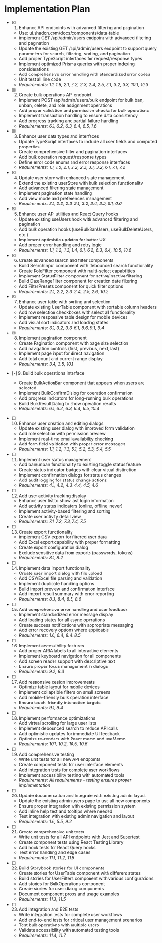 # Implementation Plan

- [x] 1. Enhance API endpoints with advanced filtering and pagination

  - Use: ui.shadcn.com/docs/components/data-table
  - Implement GET /api/admin/users endpoint with advanced filtering and pagination
  - Update the existing GET /api/admin/users endpoint to support query parameters for search, filtering, sorting, and pagination
  - Add proper TypeScript interfaces for request/response types
  - Implement optimized Prisma queries with proper indexing considerations
  - Add comprehensive error handling with standardized error codes
  - Unit test all line code
  - _Requirements: 1.1, 1.6, 2.1, 2.2, 2.3, 2.4, 2.5, 3.1, 3.2, 3.3, 10.1, 10.3_

- [x] 2. Create bulk operations API endpoint

  - Implement POST /api/admin/users/bulk endpoint for bulk ban, unban, delete, and role assignment operations
  - Add proper validation and permission checks for bulk operations
  - Implement transaction handling to ensure data consistency
  - Add progress tracking and partial failure handling
  - _Requirements: 6.1, 6.2, 6.3, 6.4, 6.5, 1.6_

- [x] 3. Enhance user data types and interfaces

  - Update TypeScript interfaces to include all user fields and computed properties
  - Create comprehensive filter and pagination interfaces
  - Add bulk operation request/response types
  - Define error code enums and error response interfaces
  - _Requirements: 1.1, 1.5, 2.1, 2.2, 2.3, 3.1, 3.2, 6.1, 7.1, 7.2_

- [x] 4. Update user store with enhanced state management

  - Extend the existing userStore with bulk selection functionality
  - Add advanced filtering state management
  - Implement pagination state handling
  - Add view mode and preferences management
  - _Requirements: 2.1, 2.2, 2.3, 3.1, 3.2, 3.4, 3.5, 6.1, 6.6_

- [x] 5. Enhance user API utilities and React Query hooks

  - Update existing useUsers hook with advanced filtering and pagination
  - Add bulk operation hooks (useBulkBanUsers, useBulkDeleteUsers, etc.)
  - Implement optimistic updates for better UX
  - Add proper error handling and retry logic
  - _Requirements: 1.1, 1.2, 1.3, 1.4, 6.1, 6.2, 6.3, 6.4, 10.5, 10.6_

- [x] 6. Create advanced search and filter components

  - Build SearchInput component with debounced search functionality
  - Create RoleFilter component with multi-select capabilities
  - Implement StatusFilter component for active/inactive filtering
  - Build DateRangeFilter component for creation date filtering
  - Add FilterPresets component for quick filter options
  - _Requirements: 2.1, 2.2, 2.3, 2.4, 2.5, 2.6, 10.2_

- [x] 7. Enhance user table with sorting and selection

  - Update existing UserTable component with sortable column headers
  - Add row selection checkboxes with select all functionality
  - Implement responsive table design for mobile devices
  - Add visual sort indicators and loading states
  - _Requirements: 3.1, 3.2, 3.3, 6.1, 6.6, 9.1, 9.4_

- [x] 8. Implement pagination component

  - Create Pagination component with page size selection
  - Add navigation controls (first, previous, next, last)
  - Implement page input for direct navigation
  - Add total count and current range display
  - _Requirements: 3.4, 3.5, 10.1_

- [-] 9. Build bulk operations interface

  - Create BulkActionBar component that appears when users are selected
  - Implement BulkConfirmDialog for operation confirmation
  - Add progress indicators for long-running bulk operations
  - Build BulkResultDialog to show operation results
  - _Requirements: 6.1, 6.2, 6.3, 6.4, 6.5, 10.4_

- [ ] 10. Enhance user creation and editing dialogs

  - Update existing user dialog with improved form validation
  - Add role selection with permission preview
  - Implement real-time email availability checking
  - Add form field validation with proper error messages
  - _Requirements: 1.1, 1.2, 1.3, 5.1, 5.2, 5.3, 5.4, 5.5_

- [ ] 11. Implement user status management

  - Add ban/unban functionality to existing toggle status feature
  - Create status indicator badges with clear visual distinction
  - Implement confirmation dialogs for status changes
  - Add audit logging for status change actions
  - _Requirements: 4.1, 4.2, 4.3, 4.4, 4.5, 4.6_

- [ ] 12. Add user activity tracking display

  - Enhance user list to show last login information
  - Add activity status indicators (online, offline, never)
  - Implement activity-based filtering and sorting
  - Create user activity detail view
  - _Requirements: 7.1, 7.2, 7.3, 7.4, 7.5_

- [ ] 13. Create export functionality

  - Implement CSV export for filtered user data
  - Add Excel export capability with proper formatting
  - Create export configuration dialog
  - Exclude sensitive data from exports (passwords, tokens)
  - _Requirements: 8.1, 8.2_

- [ ] 14. Implement data import functionality

  - Create user import dialog with file upload
  - Add CSV/Excel file parsing and validation
  - Implement duplicate handling options
  - Build import preview and confirmation interface
  - Add import result summary with error reporting
  - _Requirements: 8.3, 8.4, 8.5, 8.6_

- [ ] 15. Add comprehensive error handling and user feedback

  - Implement standardized error message display
  - Add loading states for all async operations
  - Create success notifications with appropriate messaging
  - Add error recovery options where applicable
  - _Requirements: 1.6, 6.4, 8.4, 8.5_

- [ ] 16. Implement accessibility features

  - Add proper ARIA labels to all interactive elements
  - Implement keyboard navigation for all components
  - Add screen reader support with descriptive text
  - Ensure proper focus management in dialogs
  - _Requirements: 9.2, 9.3_

- [ ] 17. Add responsive design improvements

  - Optimize table layout for mobile devices
  - Implement collapsible filters on small screens
  - Add mobile-friendly bulk operation interface
  - Ensure touch-friendly interaction targets
  - _Requirements: 9.1, 9.4_

- [ ] 18. Implement performance optimizations

  - Add virtual scrolling for large user lists
  - Implement debounced search to reduce API calls
  - Add optimistic updates for immediate UI feedback
  - Optimize re-renders with React.memo and useMemo
  - _Requirements: 10.1, 10.2, 10.5, 10.6_

- [ ] 19. Add comprehensive testing

  - Write unit tests for all new API endpoints
  - Create component tests for user interface elements
  - Add integration tests for complete user workflows
  - Implement accessibility testing with automated tools
  - _Requirements: All requirements - testing ensures proper implementation_

- [ ] 20. Update documentation and integrate with existing admin layout
  - Update the existing admin users page to use all new components
  - Ensure proper integration with existing permission system
  - Add inline help text and tooltips where needed
  - Test integration with existing admin navigation and layout
  - _Requirements: 1.6, 5.5, 9.2_
- [ ] 21. Create comprehensive unit tests

  - Write unit tests for all API endpoints with Jest and Supertest
  - Create component tests using React Testing Library
  - Add hook tests for React Query hooks
  - Test error handling and edge cases
  - _Requirements: 11.1, 11.2, 11.6_

- [ ] 22. Build Storybook stories for UI components

  - Create stories for UserTable component with different states
  - Build stories for UserFilters component with various configurations
  - Add stories for BulkOperations component
  - Create stories for user dialog components
  - Document component props and usage examples
  - _Requirements: 11.3, 11.5_

- [ ] 23. Add integration and E2E tests
  - Write integration tests for complete user workflows
  - Add end-to-end tests for critical user management scenarios
  - Test bulk operations with multiple users
  - Validate accessibility with automated testing tools
  - _Requirements: 11.4, 11.7_

